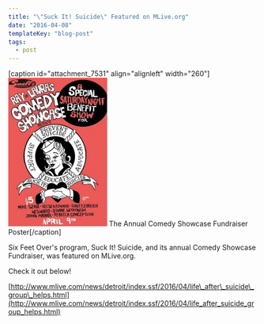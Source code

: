 ```yaml
---
title: "\"Suck It! Suicide\" Featured on MLive.org"
date: "2016-04-08"
templateKey: "blog-post"
tags:
  - post
---
```


\[caption id="attachment\_7531" align="alignleft" width="260"\]![Suck It! Suicide | Benefit Poster](images/suck_it_suicide_poster-200x300.jpg) The Annual Comedy Showcase Fundraiser Poster\[/caption\]

Six Feet Over's program, Suck It! Suicide, and its annual Comedy Showcase Fundraiser, was featured on MLive.org.

Check it out below!

[http://www.mlive.com/news/detroit/index.ssf/2016/04/life\_after\_suicide\_group\_helps.html](http://www.mlive.com/news/detroit/index.ssf/2016/04/life_after_suicide_group_helps.html)
